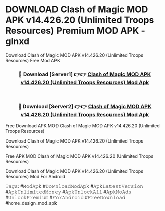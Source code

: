 # DOWNLOAD Clash of Magic MOD APK v14.426.20 (Unlimited Troops Resources) Premium MOD APK - glnxd
Download Clash of Magic MOD APK v14.426.20 (Unlimited Troops Resources) Free Mod APK

<div align="center">
<h3>🔴 Download [Server1] 👉👉 <a href="https://apk-comot.site?title=Clash_of_Magic_MOD_APK_v14.426.20_(Unlimited_Troops_Resources)">Clash of Magic MOD APK v14.426.20 (Unlimited Troops Resources) Mod Apk</a></h3><br>

<h3>🔴 Download [Server2] 👉👉 <a href="https://apk-comot.site?title=Clash_of_Magic_MOD_APK_v14.426.20_(Unlimited_Troops_Resources)">Clash of Magic MOD APK v14.426.20 (Unlimited Troops Resources) Mod Apk</a></h3>
</div>


Free Download APK MOD Clash of Magic MOD APK v14.426.20 (Unlimited Troops Resources)

Download Clash of Magic MOD APK v14.426.20 (Unlimited Troops Resources) 

Free APK MOD Clash of Magic MOD APK v14.426.20 (Unlimited Troops Resources) 

Download Clash of Magic MOD APK v14.426.20 (Unlimited Troops Resources) Mod For Android

𝚃𝚊𝚐𝚜: #𝙼𝚘𝚍𝙰𝚙𝚔 #𝙳𝚘𝚠𝚗𝚕𝚘𝚊𝚍𝙼𝚘𝚍𝙰𝚙𝚔 #𝙰𝚙𝚔𝙻𝚊𝚝𝚎𝚜𝚝𝚅𝚎𝚛𝚜𝚒𝚘𝚗 #𝙰𝚙𝚔𝚄𝚗𝚕𝚒𝚖𝚒𝚝𝚎𝚍𝙼𝚘𝚗𝚎𝚢 #𝙰𝚙𝚔𝚄𝚗𝚕𝚘𝚌𝚔𝙰𝚕𝚕 #𝙰𝚙𝚔𝙽𝚘𝙰𝚍𝚜 #𝚄𝚗𝚕𝚘𝚌𝚔𝙿𝚛𝚎𝚖𝚒𝚞𝚖 #𝙵𝚘𝚛𝙰𝚗𝚍𝚛𝚘𝚒𝚍 #𝙵𝚛𝚎𝚎𝙳𝚘𝚠𝚗𝚕𝚘𝚊𝚍 #home_design_mod_apk